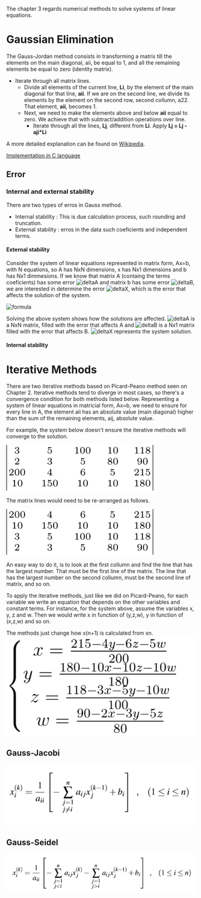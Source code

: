The chapter 3 regards numerical methods to solve systems of linear equations.
# Gaussian Elimination
The Gauss-Jordan method consists in transforming a matrix till the elements on the main diagonal, aii, be equal to 1, and all the remaining elements be equal to zero (identity matrix). 

* Iterate through all matrix lines.
    * Divide all elements of the current line, **Li**, by the element of the main diagonal for that line, **aii**. If we are on the second line, we divide its elements by the element on the second row, second collumn, a22. That element, **aii**, becomes 1.
    * Next, we need to make the elements above and below **aii** equal to zero. We achieve that with subtract/addition operations over line.
        * Iterate through all the lines, **Lj**, different from **Li**. Apply **Lj = Lj - aji*Li**

A more detailed explanation can be found on [Wikipedia](https://en.wikipedia.org/wiki/Gaussian_elimination).

[Implementation in C language](Gaussian%20elimination.c)

## Error
### Internal and external stability
There are two types of erros in Gauss method. 
* Internal stability : This is due calculation process, such rounding and truncation.
* External stability : erros in the data such coeficients and independent terms.

#### External stability
Consider the system of linear equations represented in matrix form, Ax=b, with N equations, so A has NxN dimensions, x has Nx1 dimensions and b has Nx1 dimmesions. 
If we know that matrix A (containg the terms coeficients) has some error ![deltaA](http://latex.codecogs.com/png.latex?\inline&space;\dpi{150}&space;\tiny&space;\delta&space;a) and matrix b has some error ![deltaB](http://latex.codecogs.com/png.latex?\inline&space;\dpi{150}&space;\tiny&space;\delta&space;b), we are interested in determine the error ![deltaX](http://latex.codecogs.com/png.latex?\inline&space;\dpi{150}&space;\tiny&space;\delta&space;x), which is the error that affects the solution of the system.

![formula](http://latex.codecogs.com/png.latex?\inline&space;\dpi{300}&space;\tiny&space;A.\delta&space;x&space;=&space;\delta&space;b&space;\pm&space;\delta&space;A.X_{0})

Solving the above system shows how the solutions are affected. 
![deltaA](http://latex.codecogs.com/png.latex?\inline&space;\dpi{150}&space;\tiny&space;\delta&space;a) is a NxN matrix, filled with the error that affects A and ![deltaB](http://latex.codecogs.com/png.latex?\inline&space;\dpi{150}&space;\tiny&space;\delta&space;b) is a Nx1 matrix filled with the error that affects B.
![deltaX](http://latex.codecogs.com/png.latex?\inline&space;\dpi{150}&space;\tiny&space;X_{0}) represents the system solution.

#### Internal stability 

# Iterative Methods
There are two iterative methods based on Picard-Peano method seen on Chapter 2. Iterative methods tend to diverge in most cases, so there's a convergence condition for both methods listed below. Representing a system of linear equations in matricial form, Ax=b, we need to ensure for every line in A, the element aii has an absolute value (main diagonal) higher than the sum of the remaining elements, aij, absolute value.

For example, the system below doesn't ensure the iterative methods will converge to the solution.

![example1](img\diverge.png)

The matrix lines would need to be re-arranged as follows.

![example](img\converge.png)

An easy way to do it, is to look at the first collumn and find the line that has the largest number. That must be the first line of the matrix. The line that has the largest number on the second collumn, must be the second line of matrix, and so on.

To apply the iterative methods, just like we did on Picard-Peano, for each variable we write an equation that depends on the other variables and constant terms. For instance, for the system above, assume the variables x, y, z and w. Then we would write x in function of (y,z,w), y in function of (x,z,w) and so on.

The methods just change how x(n+1) is calculated from xn.
![equation](img/system.png)
## Gauss-Jacobi
![jacobi](img/jacobi.png)
## Gauss-Seidel
![seidel](img/seidel.png)   